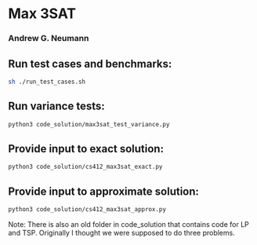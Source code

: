 # Max 3SAT
### Andrew G. Neumann

## Run test cases and benchmarks:
```sh
sh ./run_test_cases.sh
```

## Run variance tests:
```sh
python3 code_solution/max3sat_test_variance.py
```

## Provide input to exact solution:
```sh
python3 code_solution/cs412_max3sat_exact.py
```
## Provide input to approximate solution:
```sh
python3 code_solution/cs412_max3sat_approx.py
```

Note: There is also an old folder in code_solution that contains code for LP and TSP.
Originally I thought we were supposed to do three problems.
